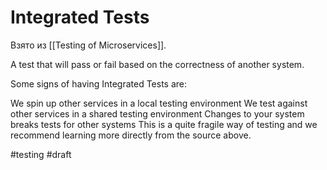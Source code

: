 # Integrated Tests

Взято из [[Testing of Microservices]].

A test that will pass or fail based on the correctness of another system.

Some signs of having Integrated Tests are:

We spin up other services in a local testing environment
We test against other services in a shared testing environment
Changes to your system breaks tests for other systems
This is a quite fragile way of testing and we recommend learning more directly from the source above.

#testing
#draft